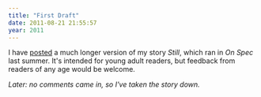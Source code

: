 ```yaml
---
title: "First Draft"
date: 2011-08-21 21:55:57
year: 2011
---
```

I have <a href="/blog/still">posted</a> a much longer version of my story <em>Still</em>, which ran in <em>On Spec</em> last summer. It's intended for young adult readers, but feedback from readers of any age would be welcome.

<em>Later: no comments came in, so I've taken the story down.</em>

